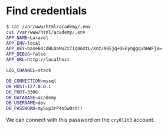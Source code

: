 # Find credentials

```bash
$ cat /var/www/html/academy/.env
cat /var/www/html/academy/.env
APP_NAME=Laravel
APP_ENV=local
APP_KEY=base64:dBLUaMuZz7Iq06XtL/Xnz/90Ejq+DEEynggqubHWFj0=
APP_DEBUG=false
APP_URL=http://localhost

LOG_CHANNEL=stack

DB_CONNECTION=mysql
DB_HOST=127.0.0.1
DB_PORT=3306
DB_DATABASE=academy
DB_USERNAME=dev
DB_PASSWORD=mySup3rP4s5w0rd!!
```

We can connect with this password on the `cry0l1t3` account.